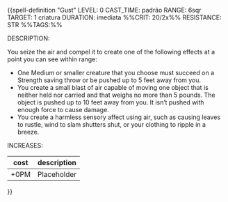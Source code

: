 {{spell-definition "Gust"
LEVEL: 0
CAST_TIME: padrão
RANGE: 6sqr
TARGET: 1 criatura
DURATION: imediata
%%CRIT: 20/2x%%
RESISTANCE: STR
%%TAGS:%%

DESCRIPTION:

You seize the air and compel it to create one of the following effects at a point you can see within range:  

- One Medium or smaller creature that you choose must succeed on a Strength saving throw or be pushed up to 5 feet away from you.  
 - You create a small blast of air capable of moving one object that is neither held nor carried and that weighs no more than 5 pounds. The object is pushed up to 10 feet away from you. It isn’t pushed with enough force to cause damage.  
- You create a harmless sensory affect using air, such as causing leaves to rustle, wind to slam shutters shut, or your clothing to ripple in a breeze.


INCREASES:

| cost | description |
| ---- | ----------- |
|  +0PM    | Placeholder             |

}}
